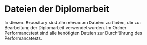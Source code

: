# Dateien der Diplomarbeit

In diesem Repository sind alle relevanten Dateien zu finden, die zur Bearbeitung der Diplomarbeit verwendet wurden.
Im Ordner Performancetest sind alle benötigten Dateien zur Durchführung des Performancetests.
